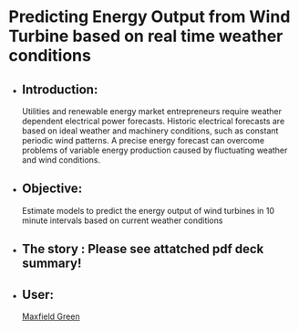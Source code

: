 
# Predicting Energy Output from Wind Turbine based on real time weather conditions 

* ## Introduction:
  Utilities and renewable energy market entrepreneurs require weather dependent electrical power forecasts. Historic electrical forecasts are based on ideal weather and machinery conditions, such as constant periodic wind patterns. A precise energy forecast can overcome problems of variable energy production caused by fluctuating weather and wind conditions.
  

* ## Objective:
    Estimate models to predict the energy output of wind turbines in 10 minute intervals based on current weather conditions 
    
* ## The story : Please see attatched pdf deck summary!

     
* ## User:
    [Maxfield Green](https://github.com/maxfieldeland64)

       
      
